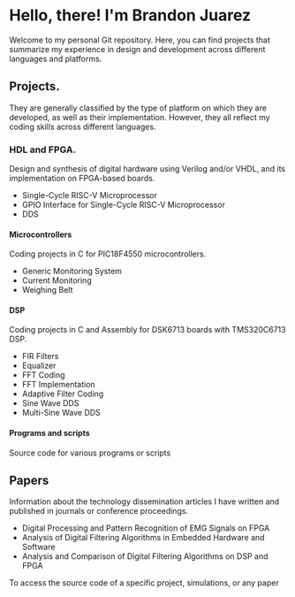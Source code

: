 # Hello, there! I'm Brandon Juarez
Welcome to my personal Git repository. Here, you can find projects that summarize my experience in design and development across different languages and platforms.

## Projects. 
They are generally classified by the type of platform on which they are developed, as well as their implementation. However, they all reflect my coding skills across different languages.
### HDL and FPGA.
Design and synthesis of digital hardware using Verilog and/or VHDL, and its implementation on FPGA-based boards.
* Single-Cycle RISC-V Microprocessor
* GPIO Interface for Single-Cycle RISC-V Microprocessor
* DDS
#### Microcontrollers
Coding projects in C for PIC18F4550 microcontrollers.
* Generic Monitoring System
* Current Monitoring
* Weighing Belt
#### DSP
Coding projects in C and Assembly for DSK6713 boards with TMS320C6713 DSP.
* FIR Filters
* Equalizer
* FFT Coding
* FFT Implementation
* Adaptive Filter Coding
* Sine Wave DDS
* Multi-Sine Wave DDS
#### Programs and scripts
Source code for various programs or scripts
## Papers
Information about the technology dissemination articles I have written and published in journals or conference proceedings.
  * Digital Processing and Pattern Recognition of EMG Signals on FPGA
  * Analysis of Digital Filtering Algorithms in Embedded Hardware and Software
  * Analysis and Comparison of Digital Filtering Algorithms on DSP and FPGA

To access the source code of a specific project, simulations, or any paper

<!--
**JBrandonMJuarez/JBrandonMJuarez** is a ✨ _special_ ✨ repository because its `README.md` (this file) appears on your GitHub profile.

Here are some ideas to get you started:

- 🔭 I’m currently working on ...
- 🌱 I’m currently learning ...
- 👯 I’m looking to collaborate on ...
- 🤔 I’m looking for help with ...
- 💬 Ask me about ...
- 📫 How to reach me: ...
- 😄 Pronouns: ...
- ⚡ Fun fact: ...
-->
